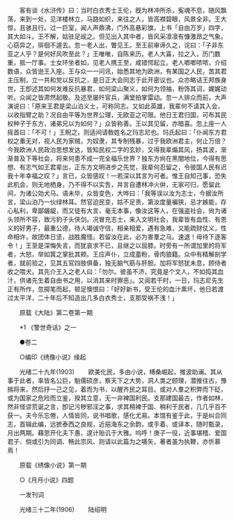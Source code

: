 <!-- { "loadSidebar": true } -->
　　客有谈《水浒传》曰：当时白衣秀士王伦，旣为林冲所杀，寃魂不息，随风飘荡，来到一处，见洋楼林立，马路如织，来往之人，皆高襟碧眼，风景全非。王大惊，且骇且行。过一巨室，闻人声鼎沸，门外高悬彩旗，上书「自由万岁」四字，其大如斗。王不解，姑驻足觇之。但见出入其中者，皆风采凛凛有慷激昂之气象。心窃异之，徘徊不遽去。忽一老人出，瞥见王。至王前审谛久之，诧曰：「子非东亚之人乎？是何好风吹至此？」王唯唯，自陈来历。老人大喜，拉之入，历门数重，抵一厅事。士女环坐者如，见老人携王至，咸错愕起立。老人喞喞哝哝，介绍数语，众皆逊王入座。王与众一一问讯，始悉其地为欧洲，有某国之人民，苦其君主压制，立一共和党以反抗之，是日正大会同志于此开密议也。众亦略诘王邦族身世，王卽述其如何发难反抗暴君，如何梁山聚义，如何为领袖，粉饰其词，娓娓动听。众闻之皆肃然起敬。及述至屡歼官兵，满堂拍掌雷动。忽一人排众而前，大声演说曰：「原来王君是梁山泊义士，可称同志。又如此英雄，我辈何不请其入会，以收指臂之助？况自由平等为世界公理，无欧亚之可限。他日王君归国，可布其民权种子于东方，诸弟兄以为如何？」众皆称善。王以其见留，亦暗喜。忽上座一人摇首曰：「不可！」王睨之，则适间请敎姓名之玛志尼也。玛氏起曰：「仆闻东方君权之重无对，视人民为家贼，为奴隶，其专制残暴，过于我欧洲君主，何止万倍？今我欧洲人民政治思想发达，皆知民权二字的玄妙，又得我辈煽其风，扬其波，渐渐普及下等社会，将来何患不成一完全福乐世界？独东方尙在黑闇地位，今得有思想、有志气如王君辈出，正东方文明进步之先觉，我辈何忍留之，令彼国人民有迟我十年幸福之叹？」言已，众皆感叹！一若深以其言为可者。惟王自知己事，恐失此机会，则无地栖身，乃不得不以实吿，并言自遭林冲火倂，无家可归，愿留此间，为诸公効犬马。语未毕，众皆变色，大哗曰：「我等误以汝为志士，今据汝所言，梁山泊乃一伙绿林耳。然官迫民变，姑不足责，第汝度量褊狭，忌才嫉能，存心私利，卑鄙龌龊，而又徒有大言，毫无本事，像汝这等人，在强盗社会，尙为诸头领所不容，致污豹子头侠剑。况冒充志士，来入文明社会，我辈皆有血性、有恩义的好男子，最重公德，待人竭诚守信，相亲相爱，遇有急难，又能疏财仗义，性命相许，故团体日坚，战胜魔怪。若留汝在此，必为害羣之马。速退！毋待下逐客令！」王至是深悔失言，而犹哀求不已，且继之以屈膝。时旁有一所谓加里的将军者，大怒，举如箕之掌批其颊。王应声仆，立成齑粉，骨肉狼籍。众中有精解剖学者，就前验之，见其五官四肢俱备，独无脑气筋与肝胆。加将军怒犹未息，顾侍者收之喂犬。其先介王入之老人曰：「勿尔。彼虽不济，究竟是个文人，不如捣其血汁，供诸先生着自由书之用，以消其来时罪恶」。又阅若干时，一日，玛志尼先生正有所作，忽掷笔而起，顿足懊恨曰：「好好新书，受王伦的血汁熏坏，他日若渡过太平洋，二十年后不知造出几多白衣秀士，支那受祸不浅！」 

　　原载《大陆》第二卷第一期 

　　*1 《警世奇话》之一 


　　●卷二 

　　○编印《绣像小说》缘起 

　　光绪二十九年(1903) 
　　欧美化民，多由小说，榑桑崛起，推波助澜。其从事于此者，率皆名公巨，魁儒硕彦，察天下之大势，洞人类之颐理，潜推往古，豫揣将来，然后抒一己之见，着而为书，以醒齐民之耳目。或对人羣之积弊而下砭，或为国家之危险而立鉴，揆其立意，无一非裨国利民。支那建国最古，作者如林，然非怪谬荒诞之言，卽记污秽邪淫之事，求其稍裨于国、稍利于民者，几几乎百不获一。夫今乐忘倦，人情皆同，说书唱歌，感化尤易。本馆有鉴于此，于是纠合同志，首辑此编，远摭泰西之良规，近挹海东之余韵，或手着、或译本，随时甄录，月出两期。藉思开化夫下愚，遑计贻讥于大雅。呜呼！庚子一役，近事堪稽、爱国君子、倘或引为同调、畅此宗风、则请以此篇为之嚆矢，著者虽为执鞭，亦忻慕焉！ 

　　原载《绣像小说》第一期 

　　○《月月小说》四题 

　　一发刊词 

　　光绪三十二年(1906) 
　　陆绍明 
